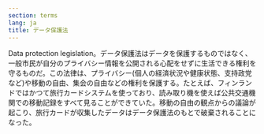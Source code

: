 ```yaml
---
section: terms
lang: ja
title: データ保護法
---
```


Data protection legislation。データ保護法はデータを保護するものではなく、一般市民が自分のプライバシー情報を公開される心配をせずに生活できる権利を守るものだ。この法律は、プライバシー(個人の経済状況や健康状態、支持政党など)や移動の自由、集会の自由などの権利を保護する。たとえば、フィンランドではかつて旅行カードシステムを使っており、読み取り機を使えば公共交通機関での移動記録をすべて見ることができていた。移動の自由の観点からの議論が起こり、旅行カードが収集したデータはデータ保護法のもとで破棄されることになった。
